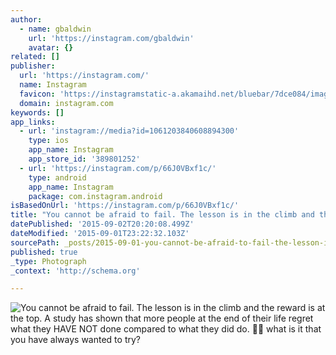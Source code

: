 ```yaml
---
author:
  - name: gbaldwin
    url: 'https://instagram.com/gbaldwin'
    avatar: {}
related: []
publisher:
  url: 'https://instagram.com/'
  name: Instagram
  favicon: 'https://instagramstatic-a.akamaihd.net/bluebar/7dce084/images/ico/favicon.ico'
  domain: instagram.com
keywords: []
app_links:
  - url: 'instagram://media?id=1061203840608894300'
    type: ios
    app_name: Instagram
    app_store_id: '389801252'
  - url: 'https://instagram.com/p/66J0VBxf1c/'
    type: android
    app_name: Instagram
    package: com.instagram.android
isBasedOnUrl: 'https://instagram.com/p/66J0VBxf1c/'
title: "You cannot be afraid to fail. The lesson is in the climb and the reward is at the top. A study has shown that more people at the end of their life regret what they HAVE NOT done compared to what they did do. \uD83D\uDE2C\uD83D\uDE2C what is it that you have always wanted to try?"
datePublished: '2015-09-02T20:20:08.499Z'
dateModified: '2015-09-01T23:22:32.103Z'
sourcePath: _posts/2015-09-01-you-cannot-be-afraid-to-fail-the-lesson-is-in-the-climb-and.md
published: true
_type: Photograph
_context: 'http://schema.org'

---
```

![You cannot be afraid to fail&period; The lesson is in the climb and the reward is at the top&period; A study has shown that more people at the end of their life regret what they HAVE NOT done compared to what they did do&period;  what is it that you have always wanted to try&quest;](https://igcdn-photos-f-a.akamaihd.net/hphotos-ak-xaf1/t51.2885-15/e15/11950701_751511054975053_1830845132_n.jpg)